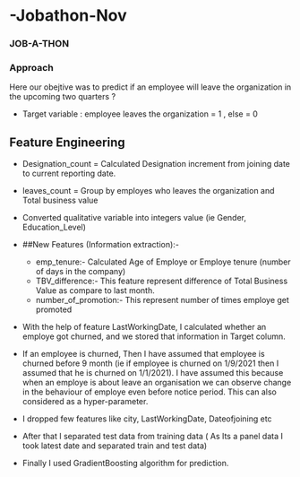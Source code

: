 # -Jobathon-Nov

### JOB-A-THON
### Approach

Here our obejtive was to  predict if an employee will leave the organization in the upcoming two quarters ?
* Target variable :  employee leaves the organization  = 1 , else = 0

## Feature Engineering

* Designation_count = Calculated  Designation increment from joining date to current reporting date.
* leaves_count = Group by employes who leaves the organization and Total business value

* Converted qualitative variable into integers value (ie Gender, Education_Level)
* ##New Features (Information extraction):- 
   * emp_tenure:-  Calculated Age of Employe or Employe tenure (number of days in the company)
   * TBV_difference:- This feature represent difference of Total Business Value as compare to last month.
   * number_of_promotion:- This represent number of times employe get promoted

* With the help of feature LastWorkingDate, I calculated whether an employe got churned, and we stored that information in Target column.
* If an employee is churned, Then I have assumed that employee is churned before 9 month (ie if employee is churned on 1/9/2021 then I assumed that he is churned on 1/1/2021). I have assumed this because when an employe is about leave an organisation we can observe change in the behaviour of employe even before notice period. This can also considered as a hyper-parameter.
* I dropped few features like city,  LastWorkingDate, Dateofjoining etc
* After that I separated test data from training data ( As Its a panel data I took latest date and separated train and test data)
* Finally I used GradientBoosting algorithm for prediction.  
